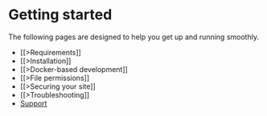 # Getting started

The following pages are designed to help you get up and running smoothly.

* [[>Requirements]]
* [[>Installation]]
* [[>Docker-based development]]
* [[>File permissions]]
* [[>Securing your site]]
* [[>Troubleshooting]]
* [Support](/forum/)
